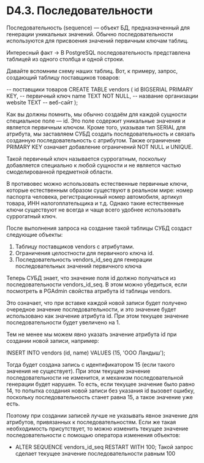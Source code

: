#  D4.3. Последовательности

Последовательность (sequence) — объект БД, предназначенный для генерации уникальных значений. 
Обычно последовательности используются для присвоения значений первичным ключам таблиц.

Интересный факт → В PostgreSQL последовательность представлена таблицей из одного столбца и одной строки.

Давайте вспомним схему наших таблиц. Вот, к примеру, запрос, создающий таблицу поставщиков товаров:

-- поставщики товаров
CREATE TABLE vendors (
    id BIGSERIAL PRIMARY KEY, -- первичный ключ
    name TEXT NOT NULL, -- название организации
    website TEXT -- веб-сайт
);

Как вы должны помнить, мы обычно создаём для каждой сущности специальное поле — id. 
Это поле содержит уникальные значения и является первичным ключом. 
Кроме того, указывая тип SERIAL для атрибута, мы заставляем СУБД создать последовательность и 
связать созданную последовательность с атрибутом. 
Также ограничение PRIMARY KEY означает добавление ограничений NOT NULL и UNIQUE.

Такой первичный ключ называется суррогатным, поскольку добавляется специально к любой сущности и 
не является частью смоделированной предметной области.

В противовес можно использовать естественные первичные ключи, которые естественным образом существуют в реальном мире: 
номер паспорта человека, регистрационный номер автомобиля, артикул товара, ИНН налогоплательщика и т.д. Однако такие 
естественные ключи существуют не всегда и чаще всего удобнее использовать суррогатный ключ.

После выполнения запроса на создание такой таблицы СУБД создаст следующие объекты:

1. Таблицу поставщиков vendors с атрибутами.
2. Ограничения целостности для первичного ключа id.
3. Последовательность vendors_id_seq для генерации последовательных значений первичного ключа

Теперь СУБД знает, что значение поля id должно получаться из последовательности vendors_id_seq. 
В этом можно убедиться, если посмотреть в PGAdmin свойства атрибута id таблицы vendors.

Это означает, что при вставке каждой новой записи будет получено очередное значение последовательности, и это значение будет использовано как значение атрибута id. При этом текущее значение последовательности будет увеличено на 1.

Тем не менее мы можем явно указать значение атрибута id при создании новой записи, например:

INSERT INTO vendors (id, name) VALUES (15, 'ООО Ландыш');

Тогда будет создана запись с идентификатором 15 (если такого значения не существует). 
При этом текущее значение последовательности не изменится, и механизм последовательной генерации будет нарушен. 
То есть, если текущее значение было равно 14, то попытка создания новой записи без указания id вызовет ошибку, 
поскольку последовательность станет равна 15, а такое значение уже есть.

Поэтому при создании записей лучше не указывать явное значение для атрибутов, привязанных к последовательностям. 
Если же такая необходимость присутствует, то можно изменить текущее значение последовательности с помощью оператора 
изменения объектов:
- ALTER SEQUENCE vendors_id_seq RESTART WITH 100;
Такой запрос сделает текущее значение последовательности равным 100